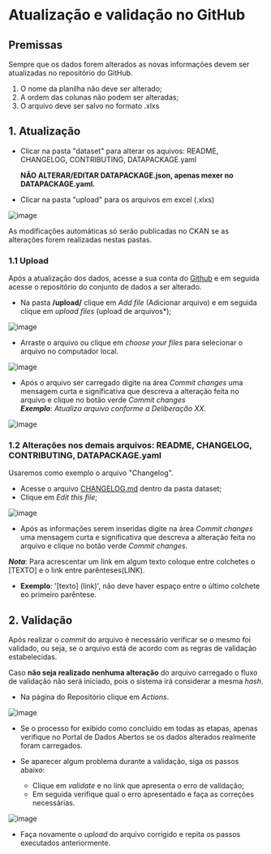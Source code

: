 # Atualização e validação no GitHub

## Premissas

Sempre que os dados forem alterados as novas informações devem ser atualizadas no repositório do GitHub.

1) O nome da planilha não deve ser alterado;
2) A ordem das colunas não podem ser alteradas;
3) O arquivo deve ser salvo no formato .xlxs

## 1. Atualização

- Clicar na pasta "dataset" para alterar os aquivos: README, CHANGELOG, CONTRIBUTING, DATAPACKAGE.yaml
    
  **NÃO ALTERAR/EDITAR DATAPACKAGE.json, apenas mexer no DATAPACKAGE.yaml.**

- Clicar na pasta "upload" para os arquivos em excel (.xlxs)

![image](https://github.com/transparencia-mg/handbook/assets/53793354/4a172a62-1d24-4192-9305-e8cfbe956984)

As modificações automáticas só serão publicadas no CKAN se as alterações forem realizadas nestas pastas.

### 1.1 Upload

Após a atualização dos dados, acesse a sua conta do [Github](https://github.com/login) e em seguida acesse o repositório do conjunto de dados a ser alterado.

- Na pasta **/upload/** clique em *Add file* (Adicionar arquivo) e em seguida clique em *upload files* (upload de arquivos*);

![image](https://github.com/transparencia-mg/handbook/assets/53793354/59024edd-60e0-4857-9783-dae6eb93d2b0)

- Arraste o arquivo ou clique em *choose your files* para selecionar o arquivo no computador local.

![image](https://github.com/transparencia-mg/handbook/assets/53793354/0da232cc-69c1-4636-bf72-dcb0a868853f)

- Após o arquivo ser carregado digite na área *Commit changes* uma mensagem curta e significativa que descreva a alteração feita no arquivo e clique no botão verde *Commit changes*                    
 ***Exemplo***: *Atualiza arquivo conforme a Deliberação XX.*

![image](https://github.com/transparencia-mg/handbook/assets/53793354/0d2068c9-3c59-4306-bebf-49accf8ab0e9)


### 1.2 Alterações nos demais arquivos: README, CHANGELOG, CONTRIBUTING, DATAPACKAGE.yaml

Usaremos como exemplo o arquivo "Changelog".

* Acesse o arquivo [CHANGELOG.md]() dentro da pasta dataset;
* Clique em *Edit this file*;
  
![image](https://github.com/transparencia-mg/handbook/assets/53793354/a48d687a-87c5-4e31-ab19-2f1b090b7bbf)

* Após as informações serem inseridas digite na área *Commit changes* uma mensagem curta e significativa que descreva a alteração feita no arquivo e clique no botão verde *Commit changes*.

***Nota***: Para acrescentar um link em algum texto coloque entre colchetes o  [TEXTO] e o link entre parênteses(LINK).
  * **Exemplo**: '[texto] (link)', não deve haver espaço entre o último colchete eo primeiro parêntese.


## 2. Validação

Após realizar o *commit* do arquivo é necessário verificar se o mesmo foi validado, ou seja, se o arquivo está de acordo com as regras de validação estabelecidas.

Caso **não seja realizado nenhuma alteração** do arquivo carregado o fluxo de validação não será iniciado, pois o sistema irá considerar a mesma *hash*.

- Na página do Repositório clique em *Actions*. 

![image](https://github.com/transparencia-mg/handbook/assets/53793354/08db381f-5954-40ef-b526-ba87f21fc14d)

- Se o processo for exibido como concluído em todas as etapas, apenas verifique no Portal de Dados Abertos se os dados alterados realmente foram carregados.

- Se aparecer algum problema durante a validação, siga os passos abaixo:

  - Clique em *validate* e no link que apresenta o erro de validação;
  - Em seguida verifique qual o erro apresentado e faça as correções necessárias.

![image](https://github.com/transparencia-mg/handbook/assets/53793354/78fe8ce3-0ce1-41c6-8603-09c7c776fb61)

* Faça novamente o *upload* do arquivo corrigido e repita os passos executados anteriormente.


